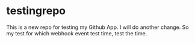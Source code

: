 # testingrepo

This is a new repo for testing my Github App. 
I will do another change. So my test for which webhook event test time, test the time. 
